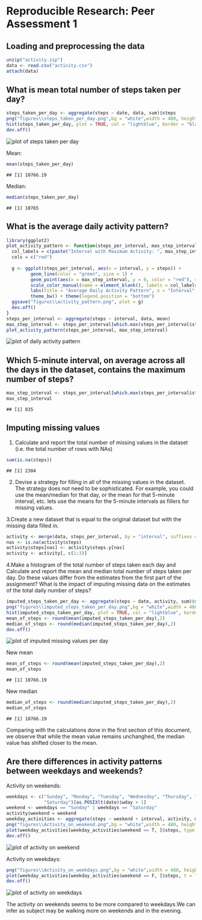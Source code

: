# Reproducible Research: Peer Assessment 1


## Loading and preprocessing the data


```r
unzip("activity.zip")
data <- read.csv("activity.csv")
attach(data)
```

## What is mean total number of steps taken per day?

```r
steps_taken_per_day <- aggregate(steps ~ date, data, sum)$steps
png("figures\\steps_taken_per_day.png",bg = "white",width = 480, height = 480)
hist(steps_taken_per_day, plot = TRUE, col = "lightblue", border = "black",main = "Histogram of steps taken per day",xlab="steps per day", ylab="Frequency")
dev.off()
```

![plot of steps taken per day](figures/steps_taken_per_day.png) 


Mean:

```r
mean(steps_taken_per_day)
```

```
## [1] 10766.19
```


Median:

```r
median(steps_taken_per_day)
```

```
## [1] 10765
```


## What is the average daily activity pattern?


```r
library(ggplot2)
plot_activity_pattern <- function(steps_per_interval, max_step_interval) {
  col_labels = c(paste("Interval with Maximum Activity: ", max_step_interval))
  cols = c("red")
  
  g <- ggplot(steps_per_interval, aes(x = interval, y = steps)) + 
         geom_line(color = "green", size = 1) + 
         geom_point(aes(x = max_step_interval, y = 0, color = "red"), size = 4, shape = 17) + 
         scale_color_manual(name = element_blank(), labels = col_labels, values = cols) + 
         labs(title = "Average Daily Activity Pattern", x = "Interval", y = "Number of steps") + 
         theme_bw() + theme(legend.position = "bottom")
  ggsave("figures\\activity_pattern.png", plot = g)
  dev.off()
}
steps_per_interval <- aggregate(steps ~ interval, data, mean)
max_step_interval <- steps_per_interval[which.max(steps_per_interval$steps), ]$interval
plot_activity_pattern(steps_per_interval, max_step_interval)
```

![plot of daily activity pattern](figures/activity_pattern.png) 

## Which 5-minute interval, on average across all the days in the dataset, contains the maximum number of steps?


```r
max_step_interval <- steps_per_interval[which.max(steps_per_interval$steps), ]$interval
max_step_interval
```

```
## [1] 835
```

## Imputing missing values

1. Calculate and report the total number of missing values in the dataset (i.e. the total number of rows with NAs)

```r
sum(is.na(steps))
```

```
## [1] 2304
```

2. Devise a strategy for filling in all of the missing values in the dataset. The strategy does not need to be sophisticated. For example, you could use the mean/median for that day, or the mean for that 5-minute interval, etc.
lets use the means for the 5-minute intervals as fillers for missing values. 

3.Create a new dataset that is equal to the original dataset but with the missing data filled in.

```r
activity <- merge(data, steps_per_interval, by = "interval", suffixes = c("",".y"))
nas <- is.na(activity$steps)
activity$steps[nas] <- activity$steps.y[nas]
activity <- activity[, c(1:3)]
```

4.Make a histogram of the total number of steps taken each day and Calculate and report the mean and median total number of steps taken per day. Do these values differ from the estimates from the first part of the assignment? What is the impact of imputing missing data on the estimates of the total daily number of steps?

```r
imputed_steps_taken_per_day <- aggregate(steps ~ date, activity, sum)$steps
png("figures\\imputed_steps_taken_per_day.png",bg = "white",width = 480, height = 480)
hist(imputed_steps_taken_per_day, plot = TRUE, col = "lightblue", border = "black",main = "Histogram of steps taken per day after handling missing values",xlab="steps per day", ylab="Frequency")
mean_of_steps <- round(mean(imputed_steps_taken_per_day),2)
median_of_steps <- round(median(imputed_steps_taken_per_day),2)
dev.off()
```

![plot of imputed missing values per day](figures/imputed_steps_taken_per_day.png) 



New mean

```r
mean_of_steps <- round(mean(imputed_steps_taken_per_day),2)
mean_of_steps
```

```
## [1] 10766.19
```


New median

```r
median_of_steps <- round(median(imputed_steps_taken_per_day),2)
median_of_steps
```

```
## [1] 10766.19
```

Comparing with the calculations done in the first section of this document, we observe that while the mean value remains unchanghed, the median value has shifted closer to the mean.


## Are there differences in activity patterns between weekdays and weekends?

Activity on weekends:

```r
weekdays <- c("Sunday", "Monday", "Tuesday", "Wednesday", "Thursday", "Friday", 
              "Saturday")[as.POSIXlt(date)$wday + 1]
weekend <- weekdays == "Sunday" | weekdays == "Saturday"
activity$weekend = weekend
weekday_activities <- aggregate(steps ~ weekend + interval, activity, mean)
png("figures\\Activity_on_weekend.png",bg = "white",width = 480, height = 480)
plot(weekday_activities[weekday_activities$weekend == T, ]$steps, type = "l", main = "Activity on weekend", xlab= "interval", ylab = "Number of steps" )
dev.off()
```

![plot of activity on weekend](figures/Activity_on_weekend.png) 

Activity on weekdays:

```r
png("figures\\Activity_on_weekdays.png",bg = "white",width = 480, height = 480)
plot(weekday_activities[weekday_activities$weekend == F, ]$steps, t = "l", main = "Activity on weekdays", xlab= "interval", ylab = "Number of steps")
dev.off()
```

![plot of activity on weekdays](figures/Activity_on_weekdays.png) 


The activity on weekends seems to be more compared to weekdays.We can infer as subject may be walking more on weekends and in the evening.
